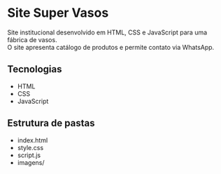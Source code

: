 # Site Super Vasos

Site institucional desenvolvido em HTML, CSS e JavaScript para uma fábrica de vasos.  
O site apresenta catálogo de produtos e permite contato via WhatsApp.

## Tecnologias
- HTML
- CSS
- JavaScript

## Estrutura de pastas
- index.html
- style.css
- script.js
- imagens/


